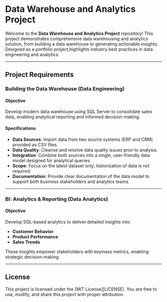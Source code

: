 # Data Warehouse and Analytics Project

Welcome to the **Data Warehouse and Analytics Project** repository!
This project demonstrates comprehensive data warehousing and analytics solution, from building a data warehouse to generating actionable insights. Designed as a portfolio project,highlights industry best practices in data engineering and analytics.

---

## Project Requirements

### Building the Data Warehouse (Data Engineering)

#### Objective
Develop modern data warehouse using SQL Server to consolidate sales data, enabling analytical reporting and informed decision-making.

#### Specifications
- **Data Sources**: Import data from two source systems (ERP and CRM) provided as CSV files.
- **Data Quality**: Cleanse and resolve data quality issues prior to analysis.
- **Integration**: Combine both sources into a single, user-friendly data model designed for analytical queries.
- **Scope**: Focus on the latest dataset only; historization of data is not required.
- **Documentation**: Provide clear documentation of the data model to support both business stakeholders and analytics teams.

---

 ### BI: Analytics & Reporting (Data Analytics)

 #### Objective
 Develop SQL-based analytics to deliver detailed insights into:
 - **Customer Behavior**
 - **Product Performance**
 - **Sales Trends**

These insights empower stakeholders with keyiness metrics, enabling strategic decision-making.

---

## License

This project is licensed under the [MIT License][LICENSE]. You are free to use, modify, and share this project with proper attribution.
